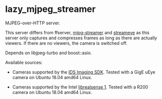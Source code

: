 # lazy_mjpeg_streamer
MJPEG-over-HTTP server.

This server differs from ffserver, [mjpg-streamer](https://github.com/jacksonliam/mjpg-streamer) and [streameye](https://github.com/ccrisan/streameye) as this server only captures and compresses frames as long as there are actually viewers. If there are no viewers, the camera is switched off.

Depends on libjpeg-turbo and boost::asio.

Available sources:

* Cameras supported by the [IDS Imaging SDK](https://de.ids-imaging.com/download-ueye-lin64.html).
  Tested with a GigE uEye camera on Ubuntu 18.04 amd64 Linux.

* Cameras supported by the Intel [librealsense 1](https://github.com/IntelRealSense/librealsense/tree/v1.12.1).
  Tested with a R200 camera on Ubuntu 18.04 amd64 Linux.
